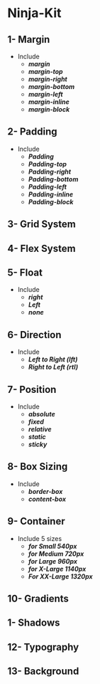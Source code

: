 # Ninja-Kit

## 1- Margin <br/>
- Include <br/>
     - ***margin*** <br/>
     - ***margin-top*** <br/>
     - ***margin-right*** <br/>
     - ***margin-bottom*** <br/>
     - ***margin-left*** <br/>
     - ***margin-inline*** <br/>
     - ***margin-block*** <br/>

## 2- Padding <br/>
- Include <br/>
     - ***Padding*** <br/>
     - ***Padding-top*** <br/>
     - ***Padding-right*** <br/>
     - ***Padding-bottom*** <br/>
     - ***Padding-left*** <br/>
     - ***Padding-inline*** <br/>
     - ***Padding-block*** <br/>

## 3- Grid System <br/>
## 4- Flex System <br/>
## 5- Float <br/>
- Include <br/>
     - ***right*** <br/> 
     - ***Left*** <br/>
     - ***none*** <br/>

## 6- Direction <br/>
- Include <br/> 
     - ***Left to Right (lft)*** <br/>  
     - ***Right to Left (rtl)*** <br/>

## 7- Position <br>
- Include <br/> 
     - ***absolute*** <br/> 
     - ***fixed*** <br/>
     - ***relative*** <br/> 
     - ***static*** <br/>
     - ***sticky***<br/>

## 8- Box Sizing <br>
- Include <br/> 
     - ***border-box*** <br/> 
     - ***content-box***<br/>

## 9- Container <br>
- Include 5 sizes <br/>
     - ***for Small 540px*** <br/> 
     - ***for Medium 720px*** <br/> 
     - ***for Large 960px*** <br/>
     - ***for X-Large 1140px*** <br/> 
     - ***For XX-Large 1320px***<br/>

## 10- Gradients <br>
## 1- Shadows <br>
## 12- Typography <br>
## 13- Background <br>
